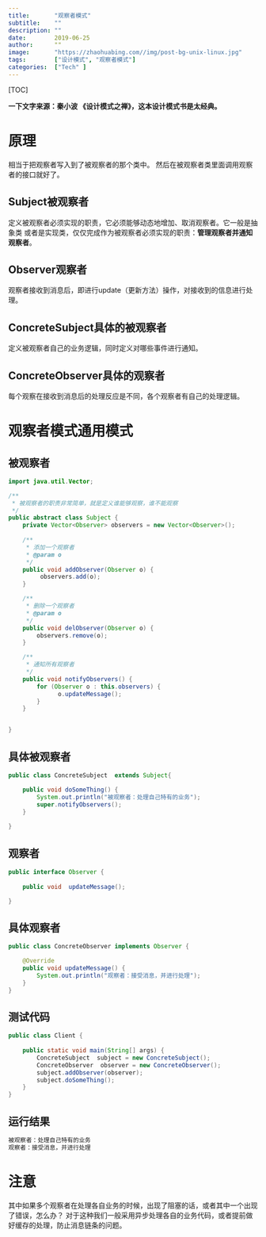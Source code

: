 ```yaml
---
title:       "观察者模式"
subtitle:    ""
description: ""
date:        2019-06-25
author:      ""
image:       "https://zhaohuabing.com//img/post-bg-unix-linux.jpg"
tags:        ["设计模式", "观察者模式"]
categories:  ["Tech" ]
---
```


[TOC]

**一下文字来源：秦小波  《设计模式之禅》，这本设计模式书是太经典。**

# 原理

相当于把观察者写入到了被观察者的那个类中。 然后在被观察者类里面调用观察者的接口就好了。 

## Subject被观察者

定义被观察者必须实现的职责，它必须能够动态地增加、取消观察者。它一般是抽象类 或者是实现类，仅仅完成作为被观察者必须实现的职责：**管理观察者并通知观察者**。

## Observer观察者

观察者接收到消息后，即进行update（更新方法）操作，对接收到的信息进行处理。

## ConcreteSubject具体的被观察者

定义被观察者自己的业务逻辑，同时定义对哪些事件进行通知。

## ConcreteObserver具体的观察者

每个观察在接收到消息后的处理反应是不同，各个观察者有自己的处理逻辑。

# 观察者模式通用模式

## 被观察者

```java
import java.util.Vector;

/**
 * 被观察者的职责非常简单，就是定义谁能够观察，谁不能观察
 */
public abstract class Subject {
    private Vector<Observer> observers = new Vector<Observer>();
    
    /**
     * 添加一个观察者
     * @param o
     */
    public void addObserver(Observer o) {
         observers.add(o);
    }

    /**
     * 删除一个观察者
     * @param o
     */
    public void delObserver(Observer o) {
        observers.remove(o);
    }

    /**
     * 通知所有观察者
     */
    public void notifyObservers() {
        for (Observer o : this.observers) {
              o.updateMessage();
        }
    }


}
```



## 具体被观察者

```java
public class ConcreteSubject  extends Subject{

    public void doSomeThing() {
        System.out.println("被观察者：处理自己特有的业务");
        super.notifyObservers();
    }
    
}
```



## 观察者

```java
public interface Observer {
    
    public void  updateMessage();

}
```

## 

## 具体观察者

```java
public class ConcreteObserver implements Observer {

    @Override
    public void updateMessage() {
        System.out.println("观察者：接受消息，并进行处理");
    }
}
```



## 测试代码

```java
public class Client {
    
    public static void main(String[] args) {
        ConcreteSubject  subject = new ConcreteSubject();
        ConcreteObserver  observer = new ConcreteObserver();
        subject.addObserver(observer);
        subject.doSomeThing();
    }
}
```



## 运行结果

```java
被观察者：处理自己特有的业务
观察者：接受消息，并进行处理
```



# 注意

其中如果多个观察者在处理各自业务的时候，出现了阻塞的话，或者其中一个出现了错误，怎么办？ 对于这种我们一般采用异步处理各自的业务代码，或者提前做好缓存的处理，防止消息链条的问题。
